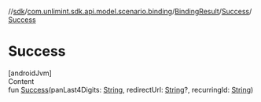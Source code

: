 //[sdk](../../../../index.md)/[com.unlimint.sdk.api.model.scenario.binding](../../index.md)/[BindingResult](../index.md)/[Success](index.md)/[Success](-success.md)



# Success  
[androidJvm]  
Content  
fun [Success](-success.md)(panLast4Digits: [String](https://kotlinlang.org/api/latest/jvm/stdlib/kotlin/-string/index.html), redirectUrl: [String](https://kotlinlang.org/api/latest/jvm/stdlib/kotlin/-string/index.html)?, recurringId: [String](https://kotlinlang.org/api/latest/jvm/stdlib/kotlin/-string/index.html))  



